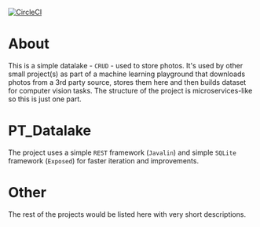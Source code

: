 [![CircleCI](https://circleci.com/gh/freespirit/pt_datalake.svg?style=svg)](https://circleci.com/gh/freespirit/pt_datalake)

# About
This is a simple datalake - `CRUD` - used to store photos. It's used by other small project(s) as part of a machine learning playground that downloads photos from a 3rd party source, stores them here and then builds dataset for computer vision tasks. The structure of the project is microservices-like so this is just one part.

# PT_Datalake
The project uses a simple `REST` framework (`Javalin`) and simple `SQLite` framework (`Exposed`) for faster iteration and improvements.

# Other
The rest of the projects would be listed here with very short descriptions.
